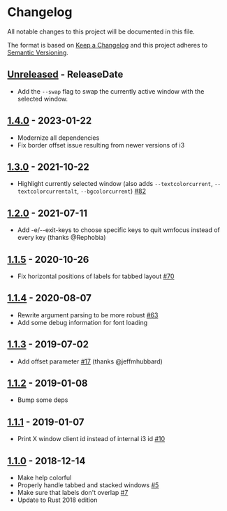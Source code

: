 # Changelog

All notable changes to this project will be documented in this file.

The format is based on [Keep a Changelog](http://keepachangelog.com/)
and this project adheres to [Semantic Versioning](http://semver.org/).

<!-- next-header -->

## [Unreleased] - ReleaseDate
- Add the `--swap` flag to swap the currently active window with the selected window.

## [1.4.0] - 2023-01-22
- Modernize all dependencies
- Fix border offset issue resulting from newer versions of i3

## [1.3.0] - 2021-10-22
- Highlight currently selected window (also adds `--textcolorcurrent`, `--textcolorcurrentalt`, `--bgcolorcurrent`) [#82](https://github.com/svenstaro/wmfocus/issues/82)

## [1.2.0] - 2021-07-11
- Add -e/--exit-keys to choose specific keys to quit wmfocus instead of every key (thanks @Rephobia)

## [1.1.5] - 2020-10-26
- Fix horizontal positions of labels for tabbed layout [#70](https://github.com/svenstaro/wmfocus/issues/70)

## [1.1.4] - 2020-08-07
- Rewrite argument parsing to be more robust [#63](https://github.com/svenstaro/wmfocus/issues/63)
- Add some debug information for font loading

## [1.1.3] - 2019-07-02
- Add offset parameter [#17](https://github.com/svenstaro/wmfocus/pull/17) (thanks @jeffmhubbard)

## [1.1.2] - 2019-01-08
- Bump some deps

## [1.1.1] - 2019-01-07
- Print X window client id instead of internal i3 id [#10](https://github.com/svenstaro/wmfocus/issues/10)

## [1.1.0] - 2018-12-14
- Make help colorful
- Properly handle tabbed and stacked windows [#5](https://github.com/svenstaro/wmfocus/issues/5)
- Make sure that labels don't overlap [#7](https://github.com/svenstaro/wmfocus/issues/7)
- Update to Rust 2018 edition

<!-- next-url -->
[Unreleased]: https://github.com/svenstaro/wmfocus/compare/v1.4.0...HEAD
[1.4.0]: https://github.com/svenstaro/wmfocus/compare/v1.3.0...v1.4.0
[1.3.0]: https://github.com/svenstaro/wmfocus/compare/v1.2.0...v1.3.0
[1.2.0]: https://github.com/svenstaro/wmfocus/compare/v1.1.5...v1.2.0
[1.1.5]: https://github.com/svenstaro/wmfocus/compare/v1.1.4...v1.1.5
[1.1.4]: https://github.com/svenstaro/wmfocus/compare/1.1.3...v1.1.4
[1.1.3]: https://github.com/svenstaro/wmfocus/compare/1.1.2...1.1.3
[1.1.2]: https://github.com/svenstaro/wmfocus/compare/1.1.1...1.1.2
[1.1.1]: https://github.com/svenstaro/wmfocus/compare/1.1.0...1.1.1
[1.1.0]: https://github.com/svenstaro/wmfocus/compare/1.0.2...1.1.0
